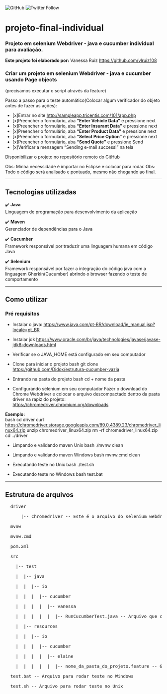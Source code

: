 ![GitHub](https://img.shields.io/github/license/vlruiz108/projeto-final-individual?style=plastic)
![Twitter Follow](https://img.shields.io/twitter/follow/Vanessa22607274?label=Seguir&style=social)
# projeto-final-individual
### Projeto em selenium Webdriver - java  e cucumber individual para avaliação.

<b>Este projeto foi elaborado por:</b>
Vanessa Ruiz https://github.com/vlruiz108

### Criar um projeto em selenium Webdriver - java  e cucumber usando Page objects 
(precisamos executar o script através da feature)

Passo a passo para o teste automático(Colocar algum verificador do objeto antes 
de fazer as ações): 

- [x]Entrar no site http://sampleapp.tricentis.com/101/app.php
- [x]Preencher o formulário, aba <b>“Enter Vehicle Data”</b> e pressione next
- [x]Preencher o formulário, aba <b>“Enter Insurant Data”</b> e pressione next
- [x]Preencher o formulário, aba <b>“Enter Product Data”</b> e pressione next
- [x]Preencher o formulário, aba <b>“Select Price Option”</b> e pressione next
- [x]Preencher o formulário, aba <b>“Send Quote”</b> e pressione Send
- [x]Verificar a mensagem “Sending e-mail success!” na tela

Disponibilizar o projeto no repositório remoto do GitHub

Obs: Minha necessidade é importar no Eclipse e colocar para rodar.
Obs: Todo o código será analisado e pontuado, mesmo não chegando ao final. 


--------------------------------------------------------------------
## Tecnologias utilizadas
:heavy_check_mark: <b>Java</b><br>
Linguagem de programação para desenvolvimento da aplicação<br>

:heavy_check_mark: <b>Maven</b><br>
Gerenciador de dependências para o Java<br>

:heavy_check_mark: <b>Cucumber</b><br>
Framework responsável por traduzir uma linguagem humana em código Java<br>

:heavy_check_mark: <b>Selenium</b><br>
Framework responsável por fazer a integração do código java com a linguagem Gherkin(Cucumber) abrindo o browser fazendo o teste de comportamento<br>

--------------------------------------------------------------------
## Como utilizar
### Pré requisitos
- Instalar o java:
https://www.java.com/pt-BR/download/ie_manual.jsp?locale=pt_BR
- Instalar jdk
https://www.oracle.com/br/java/technologies/javase/javase-jdk8-downloads.html
- Verificar se o JAVA_HOME está configurado em seu computador



- Clone para iniciar o projeto
 bash
git clone https://github.com/Didox/estrutura-cucumber-vazia
 

- Entrando na pasta do projeto
 bash
cd + nome da pasta
 

- Configurando selenium em seu computador
Fazer o download do Chrome Webdriver e colocar o arquivo descompactado dentro da pasta driver na rapiz do projeto:<br>
https://chromedriver.chromium.org/downloads<br>

<b>Exemplo:</b><br>
 bash
cd driver
curl https://chromedriver.storage.googleapis.com/89.0.4389.23/chromedriver_linux64.zip
unzip chromedriver_linux64.zip
rm -rf chromedriver_linux64.zip
cd ../driver
 

- Limpando e validando maven Unix
 bash
./mvnw clean
 
 
- Limpando e validando maven Windows
 bash
mvnw.cmd clean
 

- Executando teste no Unix
 bash
./test.sh
 

- Executando teste no Windows
 bash
test.bat
 

--------------------------------------------------------------------
## Estrutura de arquivos
<pre>
  driver <br>
      |-- chromedriver -- Este é o arquivo do selenium webdriver, substitua este arquivo com a versão da sua máquina<br>
  mvnw<br>
  mvnw.cmd<br>
  pom.xml<br>
  src<br>
    |-- test<br>
    |  |-- java<br>
    |  |  |-- io<br>
    |  |  |  |-- cucumber<br>
    |  |  |  |  |-- vanessa<br>
    |  |  |  |  |  |-- RunCucumberTest.java -- Arquivo que configura a inicialização do Java test <br> 
    |  |-- resources<br>
    |  |  |-- io<br>
    |  |  |  |-- cucumber<br>
    |  |  |  |  |-- elaine<br>
    |  |  |  |  |  |-- nome_da_pasta_do_projeto.feature -- Gherkin com os cenários de teste de acordo com o meu cliente<br>
  test.bat -- Arquivo para rodar teste no Windows<br>
  test.sh -- Arquivo para rodar teste no Unix<br>
</pre>
